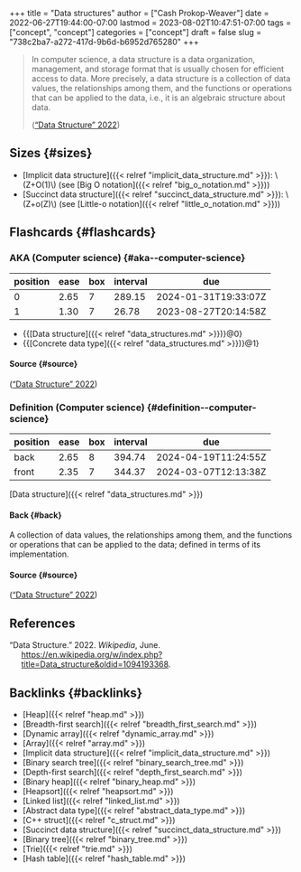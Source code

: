 +++
title = "Data structures"
author = ["Cash Prokop-Weaver"]
date = 2022-06-27T19:44:00-07:00
lastmod = 2023-08-02T10:47:51-07:00
tags = ["concept", "concept"]
categories = ["concept"]
draft = false
slug = "738c2ba7-a272-417d-9b6d-b6952d765280"
+++

> In computer science, a data structure is a data organization, management, and storage format that is usually chosen for efficient access to data. More precisely, a data structure is a collection of data values, the relationships among them, and the functions or operations that can be applied to the data, i.e., it is an algebraic structure about data.
>
> (<a href="#citeproc_bib_item_1">“Data Structure” 2022</a>)


## Sizes {#sizes}

-   [Implicit data structure]({{< relref "implicit_data_structure.md" >}}): \\(Z+O(1)\\) (see [Big O notation]({{< relref "big_o_notation.md" >}}))
-   [Succinct data structure]({{< relref "succinct_data_structure.md" >}}): \\(Z+o(Z)\\) (see [Little-o notation]({{< relref "little_o_notation.md" >}}))


## Flashcards {#flashcards}


### AKA (Computer science) {#aka--computer-science}

| position | ease | box | interval | due                  |
|----------|------|-----|----------|----------------------|
| 0        | 2.65 | 7   | 289.15   | 2024-01-31T19:33:07Z |
| 1        | 1.30 | 7   | 26.78    | 2023-08-27T20:14:58Z |

-   {{[Data structure]({{< relref "data_structures.md" >}})}@0}
-   {{[Concrete data type]({{< relref "data_structures.md" >}})}@1}


#### Source {#source}

(<a href="#citeproc_bib_item_1">“Data Structure” 2022</a>)


### Definition (Computer science) {#definition--computer-science}

| position | ease | box | interval | due                  |
|----------|------|-----|----------|----------------------|
| back     | 2.65 | 8   | 394.74   | 2024-04-19T11:24:55Z |
| front    | 2.35 | 7   | 344.37   | 2024-03-07T12:13:38Z |

[Data structure]({{< relref "data_structures.md" >}})


#### Back {#back}

A collection of data values, the relationships among them, and the functions or operations that can be applied to the data; defined in terms of its implementation.


#### Source {#source}

(<a href="#citeproc_bib_item_1">“Data Structure” 2022</a>)

## References

<style>.csl-entry{text-indent: -1.5em; margin-left: 1.5em;}</style><div class="csl-bib-body">
  <div class="csl-entry"><a id="citeproc_bib_item_1"></a>“Data Structure.” 2022. <i>Wikipedia</i>, June. <a href="https://en.wikipedia.org/w/index.php?title=Data_structure&oldid=1094193368">https://en.wikipedia.org/w/index.php?title=Data_structure&#38;oldid=1094193368</a>.</div>
</div>


## Backlinks {#backlinks}

-   [Heap]({{< relref "heap.md" >}})
-   [Breadth-first search]({{< relref "breadth_first_search.md" >}})
-   [Dynamic array]({{< relref "dynamic_array.md" >}})
-   [Array]({{< relref "array.md" >}})
-   [Implicit data structure]({{< relref "implicit_data_structure.md" >}})
-   [Binary search tree]({{< relref "binary_search_tree.md" >}})
-   [Depth-first search]({{< relref "depth_first_search.md" >}})
-   [Binary heap]({{< relref "binary_heap.md" >}})
-   [Heapsort]({{< relref "heapsort.md" >}})
-   [Linked list]({{< relref "linked_list.md" >}})
-   [Abstract data type]({{< relref "abstract_data_type.md" >}})
-   [C++ struct]({{< relref "c_struct.md" >}})
-   [Succinct data structure]({{< relref "succinct_data_structure.md" >}})
-   [Binary tree]({{< relref "binary_tree.md" >}})
-   [Trie]({{< relref "trie.md" >}})
-   [Hash table]({{< relref "hash_table.md" >}})
